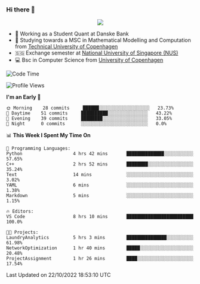 ### Hi there 👋

<p align="center">
  <img src="https://media4.giphy.com/media/3ohzdKy5Z8TChSDuiA/giphy.gif?cid=ecf05e47r69cojk56gup9q8mep9liy48s94dn2uxsfh6fv39&rid=giphy.gif&ct=g" />
</p>

* 🏦 Working as a Student Quant at Danske Bank
* 🧮 Studying towards a MSC in Mathematical Modelling and Computation from [Technical University of Copenhagen](https://www.dtu.dk)
* 🇸🇬 Exchange semester at [National University of Singapore (NUS)](https://www.nus.edu.sg)
* 💻 Bsc in Computer Science from [University of Copenhagen](https://www.ku.dk/english/)


<!--START_SECTION:waka-->
![Code Time](http://img.shields.io/badge/Code%20Time-19%20hrs%2031%20mins-blue)

![Profile Views](http://img.shields.io/badge/Profile%20Views-0-blue)

**I'm an Early 🐤** 

```text
🌞 Morning    28 commits     ██████░░░░░░░░░░░░░░░░░░░   23.73% 
🌆 Daytime    51 commits     ██████████░░░░░░░░░░░░░░░   43.22% 
🌃 Evening    39 commits     ████████░░░░░░░░░░░░░░░░░   33.05% 
🌙 Night      0 commits      ░░░░░░░░░░░░░░░░░░░░░░░░░   0.0%

```


📊 **This Week I Spent My Time On** 

```text
💬 Programming Languages: 
Python                   4 hrs 42 mins       ██████████████░░░░░░░░░░░   57.65% 
C++                      2 hrs 52 mins       ████████░░░░░░░░░░░░░░░░░   35.24% 
Text                     14 mins             ░░░░░░░░░░░░░░░░░░░░░░░░░   3.02% 
YAML                     6 mins              ░░░░░░░░░░░░░░░░░░░░░░░░░   1.38% 
Markdown                 5 mins              ░░░░░░░░░░░░░░░░░░░░░░░░░   1.15%

🔥 Editors: 
VS Code                  8 hrs 10 mins       █████████████████████████   100.0%

🐱‍💻 Projects: 
LaundryAnalytics         5 hrs 3 mins        ███████████████░░░░░░░░░░   61.98% 
NetworkOptimization      1 hr 40 mins        █████░░░░░░░░░░░░░░░░░░░░   20.48% 
ProjectAssignment        1 hr 26 mins        ████░░░░░░░░░░░░░░░░░░░░░   17.54%

```


 Last Updated on 22/10/2022 18:53:10 UTC
<!--END_SECTION:waka-->
